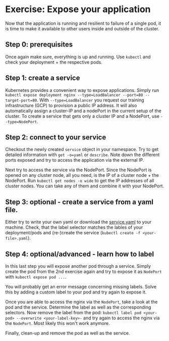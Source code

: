 # Exercise: Expose your application

Now that the application is running and resilient to failure of a single pod, it is time to make it available to other users inside and outside of the cluster.

## Step 0: prerequisites
Once again make sure,  everything is up and running. Use `kubectl` and check your deployment + the respective pods.

## Step 1: create a service
Kubernetes provides a convenient way to expose applications. Simply run `kubectl expose deployment nginx --type=LoadBalancer --port=80 --target-port=80`.
With `--type=LoadBalancer` you request our training infrastructure (GCP) to provision a public IP address. It will also automatically assign a cluster-IP and a nodePort in the current setup of the cluster. To create a service that gets only a cluster IP and a NodePort, use `--type=NodePort`.

## Step 2: connect to your service
Checkout the newly created `service` object in your namespace. Try to get detailed information with `get -o=yaml` or `describe`. Note down the different ports exposed and try to access the application via the external IP.

Next try to access the service via the NodePort. Since the NodePort is opened on any cluster node, all you need, is the IP of a cluster node + the NodePort.
Run `kubectl get nodes -o wide` to get the IP addresses of all cluster nodes. You can take any of them and combine it with your NodePort.

## Step 3: optional - create a service from a yaml file.
Either try to write your own yaml or download the  [service.yaml](./solutions/04_service.yaml) to your machine.
Check, that the label selector matches the lables of your deployment/pods and (re-)create the service (`kubectl create -f <your-file>.yaml`).

## Step 4: optional/advanced - learn how to label
In this last step you will expose another pod through a service. Simply create the pod from the 2nd exercise again and try to expose it as `NodePort` with `kubectl expose pod ...`.

You will probably get an error message concerning missing labels. Solve this by adding a custom label to your pod and try again to expose it.

Once you are able to access the nginx via the `NodePort`, take a look at the pod and the service. Determine the label as well as the corresponding selectors. Now remove the label from the pod: `kubectl label pod <your-pod> --overwrite <your-label-key>-` and try again to access the nginx via the `NodePort`. Most likely this won't work anymore.

Finally, clean-up and remove the pod as well as the service.
